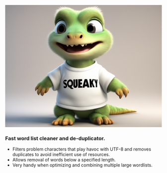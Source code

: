 ![Squeaky](\lizard_squeaky.jpg)

### Fast word list cleaner and de-duplicator. <br>
- Filters problem characters that play havoc with UTF-8 and removes duplicates to avoid inefficient use of resources. <br>
- Allows removal of words below a specified length. <br>
- Very handy when optimizing and combining multiple large wordlists.  <br>
